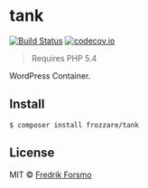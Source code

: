 # tank

[![Build Status](https://travis-ci.org/frozzare/tank.svg?branch=master)](https://travis-ci.org/frozzare/tank)  [![codecov.io](http://codecov.io/github/frozzare/tank/coverage.svg?branch=master)](http://codecov.io/github/frozzare/tank?branch=master)

> Requires PHP 5.4

WordPress Container.

## Install

```
$ composer install frozzare/tank
```

## License

MIT © [Fredrik Forsmo](https://github.com/frozzare)
